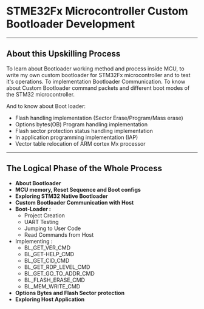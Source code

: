 # STME32Fx Microcontroller Custom Bootloader Development

---

## About this Upskilling Process

To learn about Bootloader working method and process inside MCU, to write my own custom bootloader for STM32Fx microcontroller and to test it's operations. To implementation Bootloader Communication. To know about Custom Bootloader command packets and different boot modes of the STM32 microcontroller.

And to know about Boot loader:

- Flash handling implementation (Sector Erase/Program/Mass erase)
- Options bytes(OB) Program handling implementation
- Flash sector protection status handling implementation
- In application programming implementation (IAP)
- Vector table relocation of ARM cortex Mx processor

---

## The Logical Phase of the Whole Process

- **About Bootloader**
- **MCU memory, Reset Sequence and Boot configs**
- **Exploring STM32 Native Bootloader**
- **Custom Bootloader Communication with Host**
- **Boot-Loader :**
  - Project Creation
  - UART Testing
  - Jumping to User Code
  - Read Commands from Host
- Implementing :
  - BL_GET_VER_CMD
  - BL_GET-HELP_CMD
  - BL_GET_CID_CMD
  - BL_GET_RDP_LEVEL_CMD
  - BL_GET_GO_TO_ADDR_CMD
  - BL_FLASH_ERASE_CMD
  - BL_MEM_WRITE_CMD
- **Options Bytes and Flash Sector protection**
- **Exploring Host Application** 